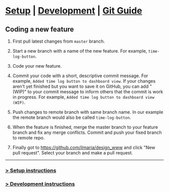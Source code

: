 # [Setup]() | [Development](README_DEV.md) | [Git Guide](README_GIT.md)

## Coding a new feature

1. First pull latest changes from `master` branch.

2. Start a new branch with a name of the new feature. For example, `time-log-button`.

3. Code your new feature.

4. Commit your code with a short, descriptive commit message. For example,
`Added time log button to dashboard view`. If your changes aren't yet finished but you want to
save it on GitHub, you can add "(WIP)" to your commit message to inform others that the commit
is work in progress. For example, `Added time log button to dashboard view (WIP)`.

5. Push changes to remote branch with same branch name. In our example the remote
branch would also be called `time-log-button`.

6. When the feature is finished, merge the master branch to your feature branch and fix any
merge conflicts. Commit and push your fixed branch to remote repo.

7. Finally got to <https://github.com/ilmaria/design_www> and click "New pull request".
Select your branch and make a pull request.

---

### [> Setup instructions](README.md)
### [> Development instructions](README_DEV.md)
